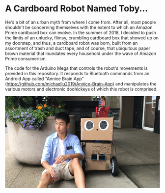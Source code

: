 # A Cardboard Robot Named Toby...
He's a bit of an urban myth from where I come from. After all, most people shouldn't be concerning themselves with the extent to which an Amazon Prime cardboard box can evolve. In the summer of 2018, I decided to push the limits of an unlucky, flimsy, crumbling cardboard box that showed up on my doorstep, and thus, a cardboard robot was born, built from an assortment of trash and duct tape, and of course, that ubiquitous paper brown material that inundates every household under the wave of Amazon Prime consumerism.

The code for the Arduino Mega that controls the robot's movements is provided in this repository. It responds to Bluetooth commands from an Android App called "Annice Brain App" (https://github.com/michaellu2019/Annice-Brain-App) and manipulates the various motors and electronic doohickeys of which this robot is comprised.

<img alt = "Me and a box." src = "https://raw.githubusercontent.com/michaellu2019/Toby/master/toby.png" height = "300px" />